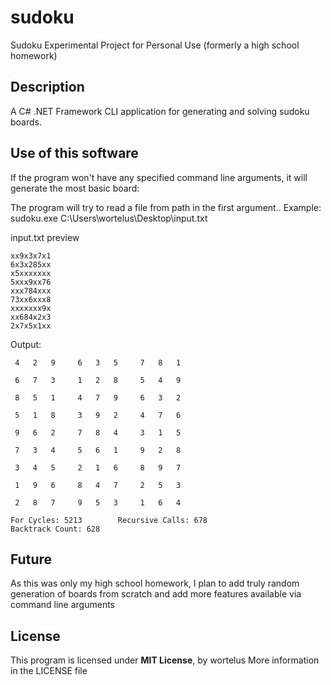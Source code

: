 # sudoku
Sudoku Experimental Project for Personal Use (formerly a high school homework)
## Description
A C# .NET Framework CLI application for generating and solving sudoku boards.
## Use of this software
If the program won't have any specified command line arguments, it will generate the most basic board:



The program will try to read a file from path in the first argument..
Example:
sudoku.exe C:\Users\wortelus\Desktop\input.txt

input.txt preview
```
xx9x3x7x1
6x3x285xx
x5xxxxxxx
5xxx9xx76
xxx784xxx
73xx6xxx8
xxxxxxx9x
xx684x2x3
2x7x5x1xx
```

Output:
```
 4   2   9     6   3   5     7   8   1

 6   7   3     1   2   8     5   4   9

 8   5   1     4   7   9     6   3   2

 5   1   8     3   9   2     4   7   6

 9   6   2     7   8   4     3   1   5

 7   3   4     5   6   1     9   2   8

 3   4   5     2   1   6     8   9   7

 1   9   6     8   4   7     2   5   3

 2   8   7     9   5   3     1   6   4

For Cycles: 5213        Recursive Calls: 678
Backtrack Count: 628
```

## Future
As this was only my high school homework, I plan to add truly random generation of boards from scratch and add more features available via command line arguments

## License
This program is licensed under **MIT License**, by wortelus
More information in the LICENSE file

